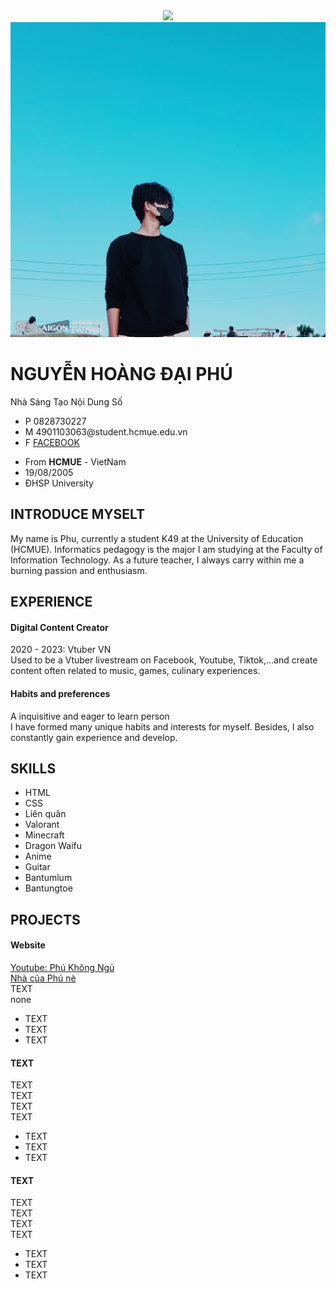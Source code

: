 <!DOCTYPE html>
<html lang="en">
<head>
    <meta charset="UTF-8">
    <meta http-equiv="X-UA-Compatible" content="IE=edge">
    <meta name="viewport" content="width=device-width, initial-scale=1.0">
    <link rel="stylesheet" href="style.css">
    <link rel="stylesheet" href="https://cdnjs.cloudflare.com/ajax/libs/font-awesome/6.2.1/css/all.min.css">
    <link rel = "shortcut icon" type = "image/png" href = "https://forum.ngocrongonline.com/app/view/forum/15825212698171.jpg" / >
    <center>
    <img src="https://hcmue.edu.vn/images/106116969_306361297423538_2421300353161578289_n.png"></div>
    </center>
</head>    
<body>
    <div class="container">
       <div class="avatar">
        <img src="ảnh ngầu.jpg" alt="">
       </div>
       <div class="name">
            <h1>NGUYỄN HOÀNG ĐẠI PHÚ</h1>
            <div class="specialize">Nhà Sáng Tạo Nội Dung Số</div>
            <ul class="contact">
                <li>
                    <span>P</span> 0828730227
                </li>
                <li>
                    <span>M</span> 4901103063@student.hcmue.edu.vn
                </li>
                <li>
                    <span>F</span> <a href="https://www.facebook.com/puespuas/" target="_blank">FACEBOOK</a>
                </li>
            </ul>
       </div>
       <div class="info">
            <ul>
                <li>From <b>HCMUE</b> - VietNam</li>
                <li>19/08/2005</li>
                <li>ĐHSP University</li>
            </ul>
       </div>
       <div class="intro">
        <h2>INTRODUCE MYSELT</h2>
        My name is Phu, currently a student K49 at the University of Education (HCMUE). Informatics pedagogy is the major I am studying at the Faculty of Information Technology. As a future teacher, I always carry within me a burning passion and enthusiasm.
       </div>
       <div class="experience">
        <h2>EXPERIENCE</h2>
        <div class="item">
            <h4>Digital Content Creator</h4>
            <div class="time">
               <span>2020 - 2023:</span>
               <span>Vtuber VN</span>
            </div>
            <div class="des">
                Used to be a Vtuber livestream on Facebook, Youtube, Tiktok,...and create content often related to music, games, culinary experiences.
            </div>
        </div>
            <div class="item">
                <h4>Habits and preferences</h4>
                <div class="time">
                   <span></span>    
                   <span>A inquisitive and eager to learn person    </span>
                </div>
                <div class="des">
                    I have formed many unique habits and interests for myself. Besides, I also constantly gain experience and develop.
                </div>
            </div>
            <h2 class="skills">
                SKILLS
            </h2>
            <ul>
                <li>HTML</li>
                <li>CSS</li>
                <li>Liên quân</li>
                <li>Valorant</li>
                <li>Minecraft</li>
                <li>Dragon Waifu</li>
                <li>Anime</li>
                <li>Guitar</li>
                <li>Bantumlum</li>
                <li>Bantungtoe</li>
            </ul>
       </div>
       <div class="project">
        <h2>PROJECTS</h2>
        <div class="item">
            <h4>Website</h4>
            <div class="web">
                <a href="https://www.youtube.com/@phukhongngu4576" target="_blank">Youtube: Phú Không Ngủ</a>
            </div>
            <div class="web">
                <a href=" https://discord.gg/Cz9X2kE2tE" target="_blank">Nhà của Phú nè</a>
            </div>
            <div class="location">
                TEXT
            </div>
            <div class="des">
                none
                <ul>
                    <li>TEXT</li>
                    <li>TEXT</li>
                    <li>TEXT</li>
                </ul>
            </div>
        </div>
        <div class="item">
            <h4>TEXT</h4>
            <div class="time">
                TEXT
            </div>
            <div class="web">
                TEXT
            </div>
            <div class="location">
                TEXT
            </div>
            <div class="des">
                TEXT
                <ul>
                    <li>TEXT</li>
                    <li>TEXT</li>
                    <li>TEXT</li>
                </ul>
            </div>
        </div>
        <div class="item">
            <h4>TEXT</h4>
            <div class="time">
               TEXT
            </div>
            <div class="web">
               TEXT
            </div>
            <div class="location">
                TEXT
            </div>
            <div class="des">
                TEXT
                <ul>
                    <li>TEXT</li>
                    <li>TEXT</li>
                    <li>TEXT</li>
                </ul>
            </div>
        </div>
